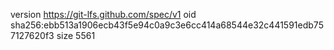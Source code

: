 version https://git-lfs.github.com/spec/v1
oid sha256:ebb513a1906ecb43f5e94c0a9c3e6cc414a68544e32c441591edb757127620f3
size 5561
